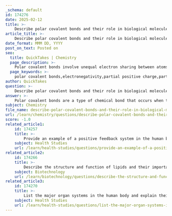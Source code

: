```yaml
---
_schema: default
id: 174276
date: 2025-02-12
title: >-
    Describe polar covalent bonds and their role in biological molecules.
article_title: >-
    Describe polar covalent bonds and their role in biological molecules.
date_format: MMM DD, YYYY
post_on_text: Posted on
seo:
  title: QuickTakes | Chemistry
  page_description: >-
    Polar covalent bonds involve unequal electron sharing between atoms, leading to partial charges that play a crucial role in the structure and function of biological molecules such as water, proteins, and nucleic acids.
  page_keywords: >-
    polar covalent bonds,electronegativity,partial positive charge,partial negative charge,hydrogen bonds,biological molecules,water,proteins,nucleic acids,metabolic reactions,molecular polarity
author: QuickTakes
question: >-
    Describe polar covalent bonds and their role in biological molecules.
answer: >-
    Polar covalent bonds are a type of chemical bond that occurs when two atoms share electrons unequally due to differences in their electronegativities. This unequal sharing results in a partial positive charge (δ+) on one atom and a partial negative charge (δ-) on the other, creating a dipole moment within the molecule. \n\n### Characteristics of Polar Covalent Bonds:\n1. **Unequal Electron Sharing**: In polar covalent bonds, one atom attracts the shared electrons more strongly than the other. For example, in a water molecule (H₂O), the oxygen atom has a higher electronegativity than the hydrogen atoms, leading to an unequal distribution of electron density.\n   \n2. **Partial Charges**: The difference in electronegativity creates regions of partial positive and negative charges within the molecule. This charge separation is crucial for the molecule's interactions with other molecules.\n\n3. **Molecular Polarity**: The presence of polar covalent bonds contributes to the overall polarity of the molecule, which affects its physical and chemical properties, such as solubility and boiling point.\n\n4. **Solubility**: Polar molecules, such as water, tend to dissolve well in polar solvents due to the interactions between their partial charges. This property is essential for biological processes, as many biochemical reactions occur in aqueous environments.\n\n### Role in Biological Molecules:\nPolar covalent bonds play a critical role in the structure and function of various biological molecules:\n\n- **Water**: The most significant example of polar covalent bonds is in water. Its polar nature allows it to form hydrogen bonds, which are vital for many biological processes, including temperature regulation, nutrient transport, and biochemical reactions.\n\n- **Proteins and Nucleic Acids**: Many biological macromolecules, such as proteins and nucleic acids, contain polar covalent bonds. These bonds contribute to the three-dimensional structures of these molecules, influencing their functionality. For instance, the polar regions of amino acids can interact with water and other polar molecules, affecting protein folding and stability.\n\n- **Metabolic Reactions**: Polar covalent bonds are also involved in metabolic reactions, where the polarity of molecules can influence reaction rates and pathways. For example, the polar nature of ATP (adenosine triphosphate) allows it to interact effectively with enzymes and other molecules in energy transfer processes.\n\nIn summary, polar covalent bonds are fundamental to the chemistry of life, influencing the properties of water and the structure and function of biological macromolecules. Their role in creating molecular polarity is essential for the interactions and reactions that sustain life.
subject: Chemistry
file_name: describe-polar-covalent-bonds-and-their-role-in-biological-molecules.md
url: /learn/chemistry/questions/describe-polar-covalent-bonds-and-their-role-in-biological-molecules
score: -1.0
related_article1:
    id: 174257
    title: >-
        Provide an example of a positive feedback system in the human body and explain how it differs from a negative feedback system.
    subject: Health Studies
    url: /learn/health-studies/questions/provide-an-example-of-a-positive-feedback-system-in-the-human-body-and-explain-how-it-differs-from-a-negative-feedback-system
related_article2:
    id: 174266
    title: >-
        Describe the structure and function of lipids and their importance in cell membranes.
    subject: Biotechnology
    url: /learn/biotechnology/questions/describe-the-structure-and-function-of-lipids-and-their-importance-in-cell-membranes
related_article3:
    id: 174270
    title: >-
        List the major organ systems in the human body and explain their importance in maintaining homeostasis.
    subject: Health Studies
    url: /learn/health-studies/questions/list-the-major-organ-systems-in-the-human-body-and-explain-their-importance-in-maintaining-homeostasis
---
```


&nbsp;
